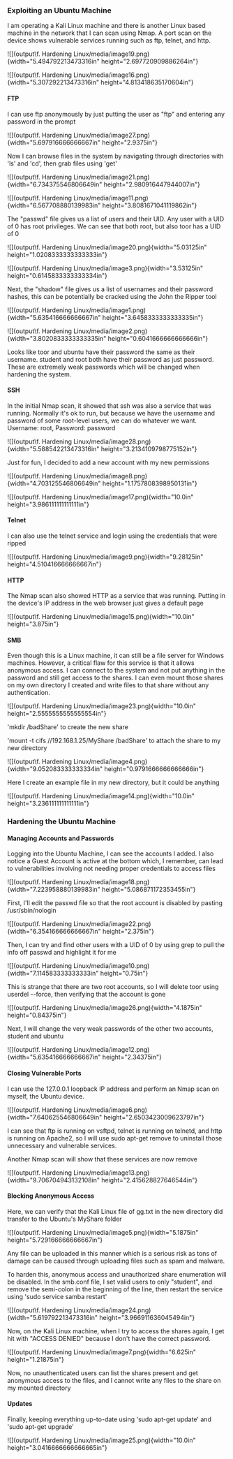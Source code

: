 ### Exploiting an Ubuntu Machine

I am operating a Kali Linux machine and there is another Linux based
machine in the network that I can scan using Nmap. A port scan on the
device shows vulnerable services running such as ftp, telnet, and http.

![](output\f. Hardening Linux/media/image19.png){width="5.494792213473316in"
height="2.697720909886264in"}

![](output\f. Hardening Linux/media/image16.png){width="5.307292213473316in"
height="4.813418635170604in"}

#### **FTP**

I can use ftp anonymously by just putting the user as "ftp" and entering
any password in the prompt

![](output\f. Hardening Linux/media/image27.png){width="5.697916666666667in"
height="2.9375in"}

Now I can browse files in the system by navigating through directories
with 'ls' and 'cd', then grab files using 'get'

![](output\f. Hardening Linux/media/image21.png){width="6.734375546806649in"
height="2.980916447944007in"}

![](output\f. Hardening Linux/media/image11.png){width="6.567708880139983in"
height="3.8081671041119862in"}

The "passwd" file gives us a list of users and their UID. Any user with
a UID of 0 has root privileges. We can see that both root, but also toor
has a UID of 0

![](output\f. Hardening Linux/media/image20.png){width="5.03125in"
height="1.0208333333333333in"}

![](output\f. Hardening Linux/media/image3.png){width="3.53125in"
height="0.6145833333333334in"}

Next, the "shadow" file gives us a list of usernames and their password
hashes, this can be potentially be cracked using the John the Ripper
tool

![](output\f. Hardening Linux/media/image1.png){width="5.635416666666667in"
height="3.6458333333333335in"}

![](output\f. Hardening Linux/media/image2.png){width="3.8020833333333335in"
height="0.6041666666666666in"}

Looks like toor and ubuntu have their password the same as their
username. student and root both have their password as just password.
These are extremely weak passwords which will be changed when hardening
the system.

#### **SSH**

In the initial Nmap scan, it showed that ssh was also a service that was
running. Normally it's ok to run, but because we have the username and
password of some root-level users, we can do whatever we want. Username:
root, Password: password

![](output\f. Hardening Linux/media/image28.png){width="5.588542213473316in"
height="3.2134109798775152in"}

Just for fun, I decided to add a new account with my new permissions

![](output\f. Hardening Linux/media/image8.png){width="4.703125546806649in"
height="1.1757808398950131in"}

![](output\f. Hardening Linux/media/image17.png){width="10.0in"
height="3.986111111111111in"}

#### **Telnet**

I can also use the telnet service and login using the credentials that
were ripped

![](output\f. Hardening Linux/media/image9.png){width="9.28125in"
height="4.510416666666667in"}

#### **HTTP**

The Nmap scan also showed HTTP as a service that was running. Putting in
the device's IP address in the web browser just gives a default page

![](output\f. Hardening Linux/media/image15.png){width="10.0in"
height="3.875in"}

#### **SMB**

Even though this is a Linux machine, it can still be a file server for
Windows machines. However, a critical flaw for this service is that it
allows anonymous access. I can connect to the system and not put
anything in the password and still get access to the shares. I can even
mount those shares on my own directory I created and write files to that
share without any authentication.

![](output\f. Hardening Linux/media/image23.png){width="10.0in"
height="2.5555555555555554in"}

'mkdir /badShare' to create the new share

'mount -t cifs //192.168.1.25/MyShare /badShare' to attach the share to
my new directory

![](output\f. Hardening Linux/media/image4.png){width="9.052083333333334in"
height="0.9791666666666666in"}

Here I create an example file in my new directory, but it could be
anything

![](output\f. Hardening Linux/media/image14.png){width="10.0in"
height="3.236111111111111in"}

### Hardening the Ubuntu Machine

#### **Managing Accounts and Passwords**

Logging into the Ubuntu Machine, I can see the accounts I added. I also
notice a Guest Account is active at the bottom which, I remember, can
lead to vulnerabilities involving not needing proper credentials to
access files

![](output\f. Hardening Linux/media/image18.png){width="7.223958880139983in"
height="5.086871172353455in"}

First, I'll edit the passwd file so that the root account is disabled by
pasting /usr/sbin/nologin

![](output\f. Hardening Linux/media/image22.png){width="6.354166666666667in"
height="2.375in"}

Then, I can try and find other users with a UID of 0 by using grep to
pull the info off passwd and highlight it for me

![](output\f. Hardening Linux/media/image10.png){width="7.114583333333333in"
height="0.75in"}

This is strange that there are two root accounts, so I will delete toor
using userdel --force, then verifying that the account is gone

![](output\f. Hardening Linux/media/image26.png){width="4.1875in"
height="0.84375in"}

Next, I will change the very weak passwords of the other two accounts,
student and ubuntu

![](output\f. Hardening Linux/media/image12.png){width="5.635416666666667in"
height="2.34375in"}

#### **Closing Vulnerable Ports**

I can use the 127.0.0.1 loopback IP address and perform an Nmap scan on
myself, the Ubuntu device.

![](output\f. Hardening Linux/media/image6.png){width="7.640625546806649in"
height="2.6503423009623797in"}

I can see that ftp is running on vsftpd, telnet is running on telnetd,
and http is running on Apache2, so I will use sudo apt-get remove to
uninstall those unnecessary and vulnerable services.

Another Nmap scan will show that these services are now remove

![](output\f. Hardening Linux/media/image13.png){width="9.706704943132108in"
height="2.415628827646544in"}

#### Blocking Anonymous Access

Here, we can verify that the Kali Linux file of gg.txt in the new
directory did transfer to the Ubuntu's MyShare folder

![](output\f. Hardening Linux/media/image5.png){width="5.1875in"
height="5.729166666666667in"}

Any file can be uploaded in this manner which is a serious risk as tons
of damage can be caused through uploading files such as spam and
malware.

To harden this, anonymous access and unauthorized share enumeration will
be disabled. In the smb.conf file, I set valid users to only "student",
and remove the semi-colon in the beginning of the line, then restart the
service using 'sudo service samba restart'

![](output\f. Hardening Linux/media/image24.png){width="5.619792213473316in"
height="3.966911636045494in"}

Now, on the Kali Linux machine, when I try to access the shares again, I
get hit with "ACCESS DENIED" because I don't have the correct password.

![](output\f. Hardening Linux/media/image7.png){width="6.625in"
height="1.21875in"}

Now, no unauthenticated users can list the shares present and get
anonymous access to the files, and I cannot write any files to the share
on my mounted directory

####  

#### Updates

Finally, keeping everything up-to-date using 'sudo apt-get update' and
'sudo apt-get upgrade'

![](output\f. Hardening Linux/media/image25.png){width="10.0in"
height="3.0416666666666665in"}
